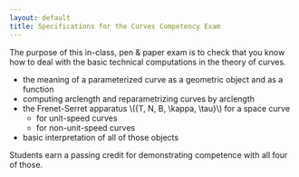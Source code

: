 ```yaml
---
layout: default
title: Specifications for the Curves Competency Exam
---
```


The purpose of this in-class, pen &amp; paper exam is to check that you know how
to deal with the basic technical computations in the theory of curves.

* the meaning of a parameterized curve as a geometric object and as a function
* computing arclength and reparametrizing curves by arclength
* the Frenet-Serret apparatus \\(\{T, N, B, \kappa, \tau\}\\) for a space curve
   + for unit-speed curves
   + for non-unit-speed curves
* basic interpretation of all of those objects

Students earn a passing credit for demonstrating competence with all four of those.
